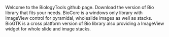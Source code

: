 Welcome to the BiologyTools github page. Download the version of Bio library that fits your needs. BioCore is a windows only library with ImageView control for pyramidal, wholeslide images as well as stacks. BioGTK is a cross platform version of Bio library also providing a ImageView widget for whole slide and image stacks.